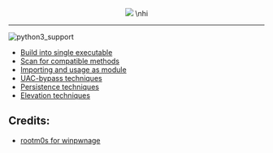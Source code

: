 <p align="center">
  <img src="https://i.ibb.co/TctMZbX/Screenshot-1.png">
  \nhi
</p>

---
![python3_support](https://img.shields.io/badge/Python-3-blue.svg "Python 3.11")

* [Build into single executable](#building)
* [Scan for compatible methods](#scanning)
* [Importing and usage as module](#importing)
* [UAC-bypass techniques](#uac-bypass-techniques)
* [Persistence techniques](#persistence-techniques)
* [Elevation techniques](#elevation-techniques)

## Credits:
* [rootm0s for winpwnage](https://github.com/rootm0s/WinPwnage/blob/master/README.md)
